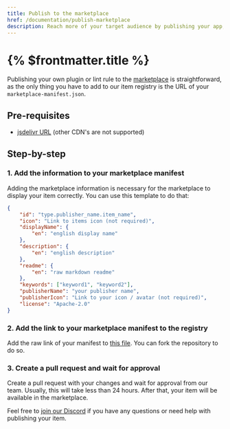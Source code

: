```yaml
---
title: Publish to the marketplace
href: /documentation/publish-marketplace
description: Reach more of your target audience by publishing your app, plugin, or lint rule to the marketplace.
---
```


# {% $frontmatter.title %}

Publishing your own plugin or lint rule to the [marketplace](/marketplace) is straightforward, as the only thing you have to add to our item registry is the URL of your `marketplace-manifest.json`.

## Pre-requisites

- [jsdelivr URL](https://www.jsdelivr.com/github) (other CDN's are not supported)

## Step-by-step

### 1. Add the information to your marketplace manifest
Adding the marketplace information is necessary for the marketplace to display your item correctly. You can use this template to do that:

```json
{
	"id": "type.publisher_name.item_name",
	"icon": "Link to items icon (not required)",
	"displayName": {
		"en": "english display name"
	},
	"description": {
		"en": "english description"
	},
	"readme": {
		"en": "raw markdown readme"
	},
	"keywords": ["keyword1", "keyword2"],
	"publisherName": "your publisher name",
	"publisherIcon": "Link to your icon / avatar (not required)",
	"license": "Apache-2.0"
}

```

### 2. Add the link to your marketplace manifest to the registry

Add the raw link of your manifest to [this file](https://github.com/inlang/inlang/blob/main/source-code/marketplace/registry.json). You can fork the repository to do so.

### 3. Create a pull request and wait for approval

Create a pull request with your changes and wait for approval from our team. Usually, this will take less than 24 hours. After that, your item will be available in the marketplace.

Feel free to [join our Discord](https://discord.gg/gdMPPWy57R) if you have any questions or need help with publishing your item.
